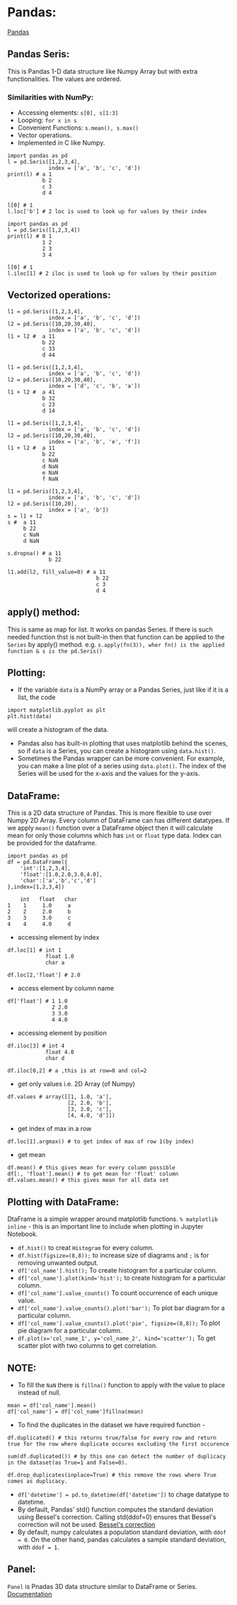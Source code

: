 # Pandas:
[Pandas](https://pandas.pydata.org/pandas-docs/stable/reference/index.html#api)

## Pandas Seris:
This is Pandas 1-D data structure like Numpy Array but with extra functionalities. The values are ordered.

### Similarities with NumPy:
* Accessing elements: `s[0], s[1:3]`
* Looping: `for x in s`
* Convenient Functions: `s.mean(), s.max()`
* Vector operations.
* Implemented in C like Numpy.

```
import pandas as pd
l = pd.Seris([1,2,3,4],
             index = ['a', 'b', 'c', 'd'])
print(l) # a 1
           b 2
           c 3
           d 4
           
l[0] # 1
l.loc['b'] # 2 loc is used to look up for values by their index
```
```
import pandas as pd
l = pd.Seris([1,2,3,4])
print(l) # 0 1
           1 2
           2 3
           3 4
           
l[0] # 1
l.iloc[1] # 2 iloc is used to look up for values by their position
```
## Vectorized operations:
```
l1 = pd.Seris([1,2,3,4],
             index = ['a', 'b', 'c', 'd'])
l2 = pd.Seris([10,20,30,40],
             index = ['a', 'b', 'c', 'd'])
l1 + l2 #  a 11
           b 22
           c 33
           d 44
```
```
l1 = pd.Seris([1,2,3,4],
             index = ['a', 'b', 'c', 'd'])
l2 = pd.Seris([10,20,30,40],
             index = ['d', 'c', 'b', 'a'])
l1 + l2 #  a 41
           b 32
           c 23
           d 14
```
```
l1 = pd.Seris([1,2,3,4],
             index = ['a', 'b', 'c', 'd'])
l2 = pd.Seris([10,20,30,40],
             index = ['a', 'b', 'e', 'f'])
l1 + l2 #  a 11
           b 22
           c NaN
           d NaN
           e NaN
           f NaN
```
```
l1 = pd.Seris([1,2,3,4],
             index = ['a', 'b', 'c', 'd'])
l2 = pd.Seris([10,20],
             index = ['a', 'b'])
s = l1 + l2
s #  a 11
     b 22
     c NaN
     d NaN
     
s.dropna() # a 11
             b 22
           
l1.add(l2, fill_value=0) # a 11
                            b 22
                            c 3
                            d 4
```
## apply() method:
This is same as map for list. It works on pandas Series. If there is such needed function thst is not built-in then that function can be applied to the `Series` by apply() method. e.g. `s.apply(fn(3)), wher fn() is the applied function & s is the pd.Seris()`

## Plotting:
* If the variable `data` is a NumPy array or a Pandas Series, just like if it is a list, the code
```
import matplotlib.pyplot as plt
plt.hist(data)
```
will create a histogram of the data.
* Pandas also has built-in plotting that uses matplotlib behind the scenes, so if `data` is a Series, you can create a histogram using `data.hist()`.
*  Sometimes the Pandas wrapper can be more convenient. For example, you can make a line plot of a series using `data.plot()`. The index of the Series will be used for the x-axis and the values for the y-axis.


## DataFrame:
This is a 2D data structure of Pandas. This is more flexible to use over Numpy 2D Array. Every column of DataFrame can has different datatypes. If we apply `mean()` function over a DataFrame object then it will calculate mean for only those columns which has `int` or `float` type data. Index can be provided for the dataframe.
```
import pandas as pd
df = pd.DataFrame({
    'int':[1,2,3,4],
    'float':[1.0,2.0,3.0,4.0],
    'char':['a','b','c','d']
},index=[1,2,3,4])

    int   float   char
1    1     1.0     a
2    2     2.0     b
3    3     3.0     c
4    4     4.0     d
```
* accessing element by index
```
df.loc[1] # int 1
            float 1.0
            char a
            
df.loc[2,'float'] # 2.0
```
* access element by column name
```
df['float'] # 1 1.0
              2 2.0
              3 3.0
              4 4.0
```
* accessing element by position
```
df.iloc[3] # int 4
            float 4.0
            char d
            
df.iloc[0,2] # a ,this is at row=0 and col=2

```
* get only values i.e. 2D Array (of Numpy)
```
df.values # array([[1, 1.0, 'a'],
                   [2, 2.0, 'b'],
                   [3, 3.0, 'c'],
                   [4, 4.0, 'd']])
```
* get index of max in a row
```
df.loc[1].argmax() # to get index of max of row 1(by index)
```
* get mean
```
df.mean() # this gives mean for every column possible
df[:, 'float'].mean() # to get mean for 'float' column
df.values.mean() # this gives mean for all data set
```

## Plotting with DataFrame:
DtaFrame is a simple wrapper around matplotlib functions.
`% matplotlib inline` - this is an important line to include when plotting in Jupyter Notebook.
* `df.hist()` to creat `Histogram` for every column.
* `df.hist(figsize=(8,8));` to increase size of diagrams and `;` is for removing unwanted output.
* `df['col_name'].hist();` To create histogram for a particular column.
* `df['col_name'].plot(kind='hist');` to create histogram for a particular column.
* `df['col_name'].value_counts()` To count occurrence of each unique value.
* `df['col_name'].value_counts().plot('bar');` To plot bar diagram for a particular column.
* `df['col_name'].value_counts().plot('pie', figsize=(8,8));` To plot pie diagram for a particular column.
* `df.plot(x='col_name_1', y='col_name_2', kind='scatter');` To get scatter plot with two columns to get correlation.

## NOTE:
* To fill the `NaN` there is `fillna()` function to apply with the value to place instead of null.
```
mean = df['col_name'].mean()
df['col_name'] = df['col_name']fillna(mean)
```
* To find the duplicates in the dataset we have required function -
```
df.duplicated() # this returns true/false for every row and return true for the row where duplicate occures excluding the first occurence

sum(df.duplicated()) # by this one can detect the number of duplicacy in the dataset(as True=1 and False=0).

df.drop_duplicates(inplace=True) # this remove the rows where True comes as duplicacy.
```
* `df['datetime'] = pd.to_datetime(df['datetime'])` to chage datatype to datetime.
* By default, Pandas' std() function computes the standard deviation using Bessel's correction. Calling std(ddof=0) ensures that Bessel's correction will not be used. [Bessel's correction](https://en.wikipedia.org/wiki/Bessel%27s_correction)
* By default, numpy calculates a population standard deviation, with `ddof = 0`. On the other hand, pandas calculates a sample standard deviation, with `ddof = 1`.

## Panel:
`Panel` is Pnadas 3D data structure similar to DataFrame or Series. [Documentation](https://pandas.pydata.org/pandas-docs/stable/getting_started/dsintro.html)
